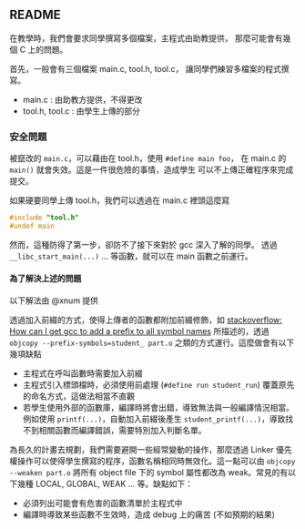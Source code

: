 ## README ##

在教學時，我們會要求同學撰寫多個檔案，主程式由助教提供，
那麼可能會有幾個 C 上的問題。

首先，一般會有三個檔案 main.c, tool.h, tool.c，
讓同學們練習多檔案的程式撰寫。

* main.c : 由助教方提供，不得更改
* tool.h, tool.c : 由學生上傳的部分

### 安全問題 ###

被竄改的 `main.c`，可以藉由在 tool.h，使用 `#define main foo`，
在 main.c 的 `main()` 就會失效。這是一件很危險的事情，造成學生
可以不上傳正確程序來完成提交。

如果硬要同學上傳 tool.h，我們可以透過在 main.c 裡頭這麼寫

```c
#include "tool.h"
#undef main
```

然而，這種防得了第一步，卻防不了接下來對於 gcc 深入了解的同學。
透過 `__libc_start_main(...)` ... 等函數，就可以在 main 函數之前運行。

#### 為了解決上述的問題 ####

以下解法由 @xnum 提供

透過加入前綴的方式，使得上傳者的函數都附加前綴修飾，如 [stackoverflow: How can I get gcc to add a prefix to all symbol names](https://stackoverflow.com/questions/10157680/how-can-i-get-gcc-to-add-a-prefix-to-all-symbol-names) 所描述的，透過 `objcopy --prefix-symbols=student_ part.o` 之類的方式運行。這麼做會有以下幾項缺點

* 主程式在呼叫函數時需要加入前綴
* 主程式引入標頭檔時，必須使用前處理 (`#define run student_run`) 覆蓋原先的命名方式，這做法相當不直觀
* 若學生使用外部的函數庫，編譯時將會出錯，導致無法與一般編譯情況相當。例如使用 `printf(...)`，自動加入前綴後產生 `student_printf(...)`，導致找不到相關函數而編譯錯誤，需要特別加入判斷名單。

為長久的計畫去規劃，我們需要避開一些經常變動的操作，那麼透過 Linker 優先權操作可以使得學生撰寫的程序，函數名稱相同時無效化。這一點可以由 `objcopy --weaken part.o` 將所有 object file 下的 symbol 屬性都改為 weak。常見的有以下幾種 LOCAL, GLOBAL, WEAK ... 等。缺點如下：

* 必須列出可能會有危害的函數清單於主程式中
* 編譯時導致某些函數不生效時，造成 debug 上的痛苦 (不如預期的結果)




